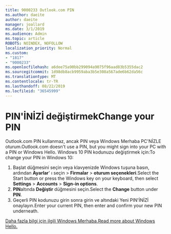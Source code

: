 ```yaml
---
title: 9000233 Outlook.com PIN
ms.author: daeite
author: daeite
manager: joallard
ms.date: 3/1/2019
ms.audience: Admin
ms.topic: article
ROBOTS: NOINDEX, NOFOLLOW
localization_priority: Normal
ms.custom:
- "1817"
- "9000233"
ms.openlocfilehash: a6dee75a90bb299094a9075f96aad83b5355dac2
ms.sourcegitcommit: 1d98db8acb9959aba3b5e308a567ade6b62da56c
ms.translationtype: MT
ms.contentlocale: tr-TR
ms.lasthandoff: 08/22/2019
ms.locfileid: "36545999"
---
```

# <a name="change-your-pin"></a><span data-ttu-id="213d5-102">PIN'İNİZİ değiştirmek</span><span class="sxs-lookup"><span data-stu-id="213d5-102">Change your PIN</span></span>

<span data-ttu-id="213d5-103">Outlook.com PIN kullanmaz, ancak PIN veya Windows Merhaba PC'NİZLE oturum.</span><span class="sxs-lookup"><span data-stu-id="213d5-103">Outlook.com doesn't use a PIN, but you might sign into your PC with a PIN or Windows Hello.</span></span> <span data-ttu-id="213d5-104">Windows 10 PIN kodunuzu değiştirmek için:</span><span class="sxs-lookup"><span data-stu-id="213d5-104">To change your PIN in Windows 10:</span></span>

1. <span data-ttu-id="213d5-105">Başlat düğmesini seçin veya klavyenizde Windows tuşuna basın, ardından **Ayarlar**' ı seçin > **Firmalar** > **oturum seçenekleri**.</span><span class="sxs-lookup"><span data-stu-id="213d5-105">Select the Start button or press the Windows key on your keyboard, then select **Settings** > **Accounts** > **Sign-in options**.</span></span>
2. <span data-ttu-id="213d5-106">**PIN**altında **Değiştir** düğmesini seçin.</span><span class="sxs-lookup"><span data-stu-id="213d5-106">Select the **Change** button under **PIN**.</span></span>
3. <span data-ttu-id="213d5-107">Geçerli PIN kodunuzu girin sonra girin ve altındaki Yeni PIN'İNİZİ onaylayın.</span><span class="sxs-lookup"><span data-stu-id="213d5-107">Enter your current PIN, then enter and confirm your new PIN underneath.</span></span>

[<span data-ttu-id="213d5-108">Daha fazla bilgi için ilgili Windows Merhaba.</span><span class="sxs-lookup"><span data-stu-id="213d5-108">Read more about Windows Hello.</span></span>](https://support.microsoft.com/help/17215/)